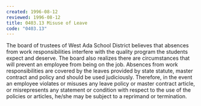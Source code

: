 ```yaml
---
created: 1996-08-12
reviewed: 1996-08-12
title: 0403.13 Misuse of Leave
code: "0403.13"
---
```


The board of trustees of West Ada School District believes that absences from work responsibilities interfere with the quality program the students expect and deserve. The board also realizes there are circumstances that will prevent an employee from being on the job. Absences from work responsibilities are covered by the leaves provided by state statute, master contract and policy and should be used judiciously. Therefore, in the event an employee violates or misuses any leave policy or master contract article, or misrepresents any statement or condition with respect to the use of the policies or articles, he/she may be subject to a reprimand or termination.

